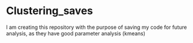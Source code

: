 # Clustering_saves
I am creating this repository with the purpose of saving my code for future analysis, as they have good parameter analysis (kmeans)
